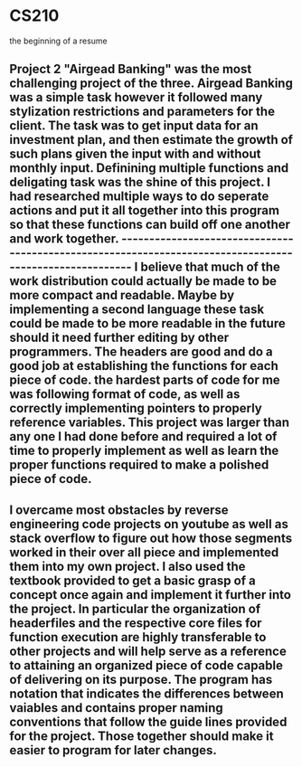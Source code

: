 # CS210
the beginning of a resume


Project 2 "Airgead Banking" was the most challenging project of the three. Airgead Banking was a simple task however it followed many stylization restrictions and parameters for the client. The task was to get input data for an investment plan, and then estimate the growth of such plans given the input with and without monthly input. Definining multiple functions and deligating task was the shine of this project. I had researched multiple ways to do seperate actions and put it all together into this program so that these functions can build off one another and work together. --------------------------------------------------------------------------------------------------------
I believe that much of the work distribution could actually be made to be more compact and readable. Maybe by implementing a second language these task could be made to be more readable in the future should it need further editing by other programmers. The headers are good and do a good job at establishing the functions for each piece of code. the hardest parts of code for me was following format of code, as well as correctly implementing pointers to properly reference variables. This project was larger than any one I had done before and required a lot of time to properly implement as well as learn the proper functions required to make a polished piece of code.
--------------------------------------------------------------------------------------------------------
I overcame most obstacles by reverse engineering code projects on youtube as well as stack overflow to figure out how those segments worked in their over all piece and implemented them into my own project. I also used the textbook provided to get a basic grasp of a concept once again and implement it further into the project. In particular the organization of headerfiles and the respective core files for function execution are highly transferable to other projects and will help serve as a reference to attaining an organized piece of code capable of delivering on its purpose. The program has notation that indicates the differences between vaiables and contains proper naming conventions that follow the guide lines provided for the project. Those together should make it easier to program for later changes. 
--------------------------------------------------------------------------------------------------------
